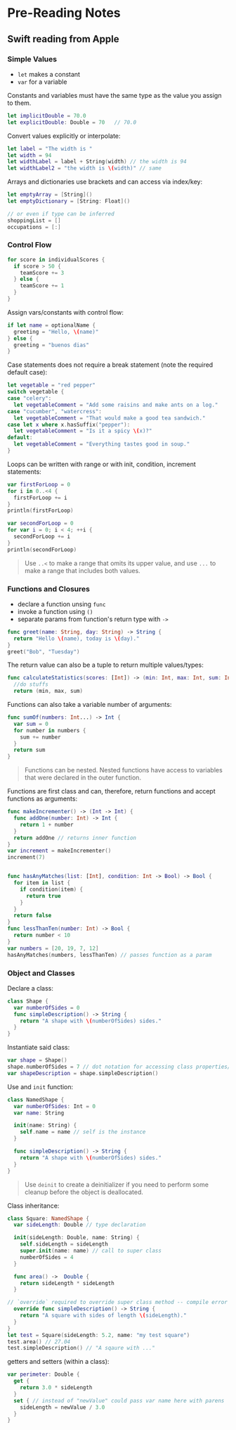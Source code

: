 # Pre-Reading Notes
## Swift reading from Apple
### Simple Values
* `let` makes a constant
* `var` for a variable

Constants and variables must have the same type as the value you assign to them.

```swift
let implicitDouble = 70.0
let explicitDouble: Double = 70   // 70.0
```

Convert values explicitly or interpolate:

```swift
let label = "The width is "
let width = 94
let widthLabel = label + String(width) // the width is 94
let widthLabel2 = "the width is \(width)" // same
```


Arrays and dictionaries use brackets and can access via index/key:

```swift
let emptyArray = [String]()
let emptyDictionary = [String: Float]()

// or even if type can be inferred
shoppingList = []
occupations = [:]
```

### Control Flow

```swift
for score in individualScores {
  if score > 50 {
    teamScore += 3
  } else {
    teamScore += 1
  }
}
```

Assign vars/constants with control flow:

```swift
if let name = optionalName {
  greeting = "Hello, \(name)"
} else {
  greeting = "buenos dias"
}
```

Case statements does not require a break statement (note the required default
case):

```swift
let vegetable = "red pepper"
switch vegetable {
case "celery":
  let vegetableComment = "Add some raisins and make ants on a log."
case "cucumber", "watercress":
  let vegetableComment = "That would make a good tea sandwich."
case let x where x.hasSuffix("pepper"):
  let vegetableComment = "Is it a spicy \(x)?"
default:
  let vegetableComment = "Everything tastes good in soup."
}
```

Loops can be written with range or with init, condition, increment statements:

```swift
var firstForLoop = 0
for i in 0..<4 {
  firstForLoop += i
}
println(firstForLoop)

var secondForLoop = 0
for var i = 0; i < 4; ++i {
  secondForLoop += i
}
println(secondForLoop)
```

> Use `..<` to make a range that omits its upper value, and use `...` to make a
range that includes both values.


### Functions and Closures
* declare a function unsing `func`
* invoke a function using `()`
* separate params from function's return type with `->`

```swift
func greet(name: String, day: String) -> String {
  return "Hello \(name), today is \(day)."
}
greet("Bob", "Tuesday")
```

The return value can also be a tuple to return multiple values/types:

```swift
func calculateStatistics(scores: [Int]) -> (min: Int, max: Int, sum: Int) {
  //do stuffs
  return (min, max, sum)
```

Functions can also take a variable number of arguments:

```swift
func sumOf(numbers: Int...) -> Int {
  var sum = 0
  for number in numbers {
    sum += number
  }
  return sum
}
```

> Functions can be nested. Nested functions have access to variables that were
declared in the outer function.  


Functions are first class and can, therefore, return functions and accept
functions as arguments:

```swift
func makeIncrementer() -> (Int -> Int) {
  func addOne(number: Int) -> Int {
    return 1 + number
  }
  return addOne // returns inner function
}
var increment = makeIncrementer()
increment(7)


func hasAnyMatches(list: [Int], condition: Int -> Bool) -> Bool {
  for item in list {
    if condition(item) {
      return true
    }
  }
  return false
}
func lessThanTen(number: Int) -> Bool {
  return number < 10
}
var numbers = [20, 19, 7, 12]
hasAnyMatches(numbers, lessThanTen) // passes function as a param
```

### Object and Classes

Declare a class:

```swift
class Shape {
  var numberOfSides = 0
  func simpleDescription() -> String {
    return "A shape with \(numberOfSides) sides."
  }
}
```

Instantiate said class:

```swift
var shape = Shape()
shape.numberOfSides = 7 // dot notation for accessing class properties/methods
var shapeDescription = shape.simpleDescription()
```

Use and `init` function:

```swift
class NamedShape {
  var numberOfSides: Int = 0
  var name: String

  init(name: String) {
    self.name = name // self is the instance
  }

  func simpleDescription() -> String {
    return "A shape with \(numberOfSides) sides."
  }
}
```

> Use `deinit` to create a deinitializer if you need to perform some cleanup
before the object is deallocated.

Class inheritance:

```swift
class Square: NamedShape {
  var sideLength: Double // type declaration

  init(sideLength: Double, name: String) {
    self.sideLength = sideLength
    super.init(name: name) // call to super class
    numberOfSides = 4
  }

  func area() ->  Double {
    return sideLength * sideLength
  }

// `override` required to override super class method -- compile error without
  override func simpleDescription() -> String {
    return "A square with sides of length \(sideLength)."
  }
}
let test = Square(sideLength: 5.2, name: "my test square")
test.area() // 27.04
test.simpleDescription() // "A sqaure with ..."
```

getters and setters (within a class):
```swift
var perimeter: Double {
  get {
    return 3.0 * sideLength
  }
  set { // instead of "newValue" could pass var name here with parens
    sideLength = newValue / 3.0
  }
}
```
